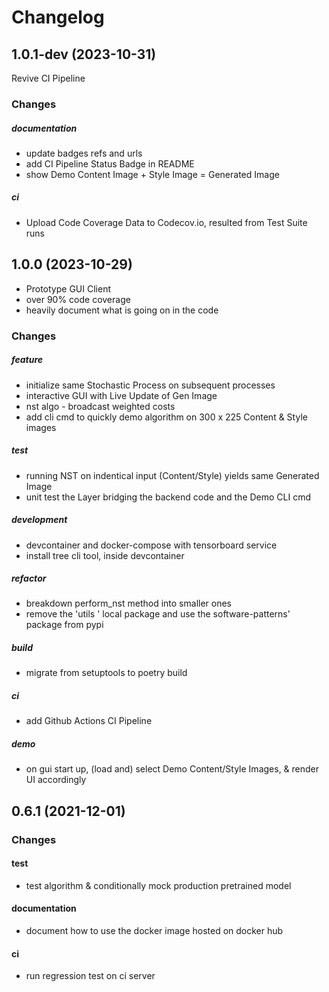 # Changelog


## 1.0.1-dev (2023-10-31)

Revive CI Pipeline

### Changes

##### documentation
- update badges refs and urls
- add CI Pipeline Status Badge in README
- show Demo Content Image + Style Image = Generated Image

##### ci
- Upload Code Coverage Data to Codecov.io, resulted from Test Suite runs


## 1.0.0 (2023-10-29)

- Prototype GUI Client
- over 90% code coverage
- heavily document what is going on in the code

### Changes

##### feature
- initialize same Stochastic Process on subsequent processes
- interactive GUI with Live Update of Gen Image
- nst algo - broadcast weighted costs
- add cli cmd to quickly demo algorithm on 300 x 225 Content & Style images

##### test
- running NST on indentical input (Content/Style) yields same Generated Image
- unit test the Layer bridging the backend code and the Demo CLI cmd

##### development
- devcontainer and docker-compose with tensorboard service
- install tree cli tool, inside devcontainer

##### refactor
- breakdown perform_nst method into smaller ones
- remove the 'utils ' local package and use the software-patterns' package from pypi

##### build
- migrate from setuptools to poetry build

##### ci
- add Github Actions CI Pipeline

##### demo
- on gui start up, (load and) select Demo Content/Style Images, & render UI accordingly


## 0.6.1 (2021-12-01)

### Changes

#### test
- test algorithm & conditionally mock production pretrained model

#### documentation
- document how to use the docker image hosted on docker hub

#### ci
- run regression test on ci server

